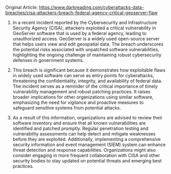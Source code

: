 Original Article: https://www.darkreading.com/cyberattacks-data-breaches/cisa-attackers-breach-federal-agency-critical-geoserver-flaw

1) In a recent incident reported by the Cybersecurity and Infrastructure Security Agency (CISA), attackers exploited a critical vulnerability in GeoServer software that is used by a federal agency, leading to unauthorized access. GeoServer is a widely used open-source server that helps users view and edit geospatial data. The breach underscores the potential risks associated with unpatched software vulnerabilities, highlighting the ongoing challenge of maintaining robust cybersecurity defenses in government systems.

2) This breach is significant because it demonstrates how exploitable flaws in widely used software can serve as entry points for cyberattacks, threatening the confidentiality, integrity, and availability of federal data. The incident serves as a reminder of the critical importance of timely vulnerability management and robust patching practices. It raises broader implications for other organizations using similar software, emphasizing the need for vigilance and proactive measures to safeguard sensitive systems from potential attacks.

3) As a result of this information, organizations are advised to review their software inventory and ensure that all known vulnerabilities are identified and patched promptly. Regular penetration testing and vulnerability assessments can help detect and mitigate weaknesses before they are exploited. Additionally, implementing a comprehensive security information and event management (SIEM) system can enhance threat detection and response capabilities. Organizations might also consider engaging in more frequent collaboration with CISA and other security bodies to stay updated on potential threats and emerging best practices.